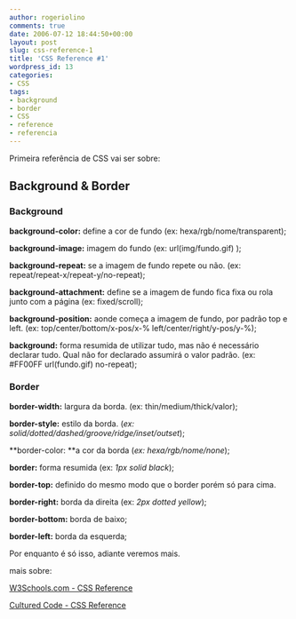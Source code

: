 ```yaml
---
author: rogeriolino
comments: true
date: 2006-07-12 18:44:50+00:00
layout: post
slug: css-reference-1
title: 'CSS Reference #1'
wordpress_id: 13
categories:
- CSS
tags:
- background
- border
- CSS
- reference
- referencia
---
```


Primeira referência de CSS vai ser sobre:

## Background & Border


### Background

**background-color:** define a cor de fundo (ex: hexa/rgb/nome/transparent);

**background-image:** imagem do fundo (ex: url(img/fundo.gif) );

**background-repeat:** se a imagem de fundo repete ou não. (ex: repeat/repeat-x/repeat-y/no-repeat);

**background-attachment:** define se a imagem de fundo fica fixa ou rola junto com a página (ex: fixed/scroll);

**background-position:** aonde começa a imagem de fundo, por padrão top e left. (ex: top/center/bottom/x-pos/x-% left/center/right/y-pos/y-%);

**background:** forma resumida de utilizar tudo, mas não é necessário declarar tudo. Qual não for declarado assumirá o valor padrão. (ex: #FF00FF url(fundo.gif) no-repeat);


### Border


**border-width:** largura da borda. (ex: thin/medium/thick/valor);

**border-style:** estilo da borda. (_ex: solid/dotted/dashed/groove/ridge/inset/outset_);

**border-color: **a cor da borda (_ex: hexa/rgb/nome/none_);

**border:** forma resumida (ex: _1px solid black_);

**border-top:** definido do mesmo modo que o border porém só para cima.

**border-right:**  borda da direita (ex: _2px dotted yellow_);

**border-bottom:** borda de baixo;

**border-left:** borda da esquerda;


Por enquanto é só isso, adiante veremos mais.

mais sobre:

[W3Schools.com - CSS Reference](http://www.w3schools.com/css/css_reference.asp)

[Cultured Code - CSS Reference](http://www.culturedcode.com/css/reference.html)

